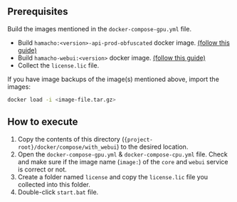 
## Prerequisites
Build the images mentioned in the `docker-compose-gpu.yml` file.
- Build `hamacho:<version>-api-prod-obfuscated` docker image. [(follow this guide)](./manage-docker.md)
- Build `hamacho-webui:<version>` docker image. [(follow this guide)](https://github.com/chowagiken/anomaly_detection_browserUI/blob/develop/README.en.md#docker)
- Collect the `license.lic` file.

If you have image backups of the image(s) mentioned above, import the images:
```bash
docker load -i <image-file.tar.gz>
```

## How to execute
1. Copy the contents of this directory (`{project-root}/docker/compose/with_webui`) to the desired location.
2. Open the `docker-compose-gpu.yml` & `docker-compose-cpu.yml` file.
    Check and make sure if the image name (`image:`) of the `core` and `webui` service is correct or not.
3. Create a folder named `license` and copy the `license.lic` file you collected into this folder.
4. Double-click `start.bat` file.
